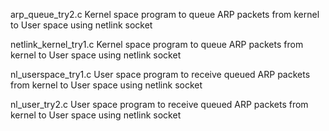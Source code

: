 arp_queue_try2.c
Kernel space program to queue ARP packets from kernel to User space using netlink socket

netlink_kernel_try1.c
Kernel space program to queue ARP packets from kernel to User space using netlink socket

nl_userspace_try1.c
User space program to receive queued ARP packets from kernel to User space using netlink socket               

nl_user_try2.c
User space program to receive queued ARP packets from kernel to User space using netlink socket 
